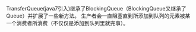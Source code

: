 TransferQueue(java7引入)继承了BlockingQueue（BlockingQueue又继承了Queue）并扩展了一些新方法。
生产者会一直阻塞直到所添加到队列的元素被某一个消费者所消费（不仅仅是添加到队列里就完事）。